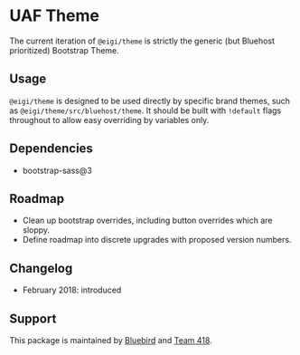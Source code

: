 # UAF Theme

The current iteration of `@eigi/theme` is strictly the generic (but Bluehost prioritized) Bootstrap Theme.

## Usage

`@eigi/theme` is designed to be used directly by specific brand themes, such as `@eigi/theme/src/bluehost/theme`. It should be built with `!default` flags throughout to allow easy overriding by variables only.

## Dependencies

- bootstrap-sass@3

## Roadmap

- Clean up bootstrap overrides, including button overrides which are sloppy.
- Define roadmap into discrete upgrades with proposed version numbers.

## Changelog

- February 2018: introduced

## Support

This package is maintained by [Bluebird](mailto:bluebird@endurance.com) and [Team 418](mailto:418-team@endurance.com).
